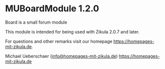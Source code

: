 # MUBoardModule 1.2.0

Board is a small forum module

This module is intended for being used with Zikula 2.0.7 and later.

For questions and other remarks visit our homepage https://homepages-mit-zikula.de.

Michael Ueberschaer (info@homepages-mit-zikula.de)
https://homepages-mit-zikula.de
